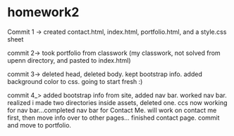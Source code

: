 # homework2

Commit 1 -> created contact.html, index.html, portfolio.html, and a style.css sheet 

commit 2-> took portfolio from classwork (my classwork, not solved from upenn directory, and pasted to index.html)

commit 3-> deleted head, deleted body. kept bootstrap info. added background color to css. going to start fresh :) 

commit 4_> added bootstrap info from site, added nav bar. worked nav bar. realized i made two directories inside assets, deleted one. ccs now working for nav bar...completed nav bar for Contact Me. will work on contact me first, then move info over to other pages... finished contact page. commit and move to portfolio. 

